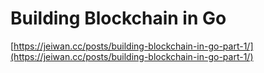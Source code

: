 # Building Blockchain in Go

[https://jeiwan.cc/posts/building-blockchain-in-go-part-1/](https://jeiwan.cc/posts/building-blockchain-in-go-part-1/)
